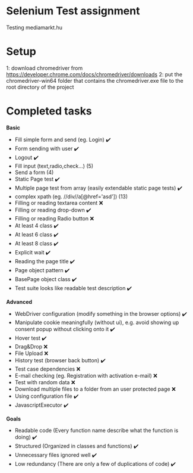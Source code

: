 # Selenium Test assignment

Testing mediamarkt.hu

# Setup

1: download chromedriver from https://developer.chrome.com/docs/chromedriver/downloads
2: put the chromedriver-win64 folder that contains the chromedriver.exe file to the root directory of the project

# Completed tasks

**Basic**

- Fill simple form and send (eg. Login) :heavy_check_mark:
- Form sending with user :heavy_check_mark:
- Logout :heavy_check_mark:
- Fill input (text,radio,check...) (5)
- Send a form (4)
- Static Page test :heavy_check_mark:
- Multiple page test from array (easily extendable static page tests) :heavy_check_mark:
- complex xpath (eg. //div//a[@href='asd']) (13)
- Filling or reading textarea content ❌
- Filling or reading drop-down :heavy_check_mark:
- Filling or reading Radio button ❌
- At least 4 class :heavy_check_mark:
- At least 6 class :heavy_check_mark:
- At least 8 class :heavy_check_mark:
- Explicit wait :heavy_check_mark:
- Reading the page title :heavy_check_mark:
- Page object pattern :heavy_check_mark:
- BasePage object class :heavy_check_mark:
- Test suite looks like readable test description :heavy_check_mark:

**Advanced**

- WebDriver configuration (modify something in the browser options) :heavy_check_mark:
- Manipulate cookie meaningfully (without ui), e.g. avoid showing up consent popup without clicking onto it :heavy_check_mark:
- Hover test :heavy_check_mark:
- Drag&Drop ❌
- File Upload ❌
- History test (browser back button) :heavy_check_mark:
- Test case dependencies ❌
- E-mail checking (eg. Registration with activation e-mail) ❌
- Test with random data ❌
- Download multiple files to a folder from an user protected page ❌
- Using configuration file :heavy_check_mark:
- JavascriptExecutor :heavy_check_mark:

**Goals**

- Readable code (Every function name describe what the function is doing) :heavy_check_mark:
- Structured (Organized in classes and functions) :heavy_check_mark:
- Unnecessary files ignored well :heavy_check_mark:
- Low redundancy (There are only a few of duplications of code) :heavy_check_mark:

